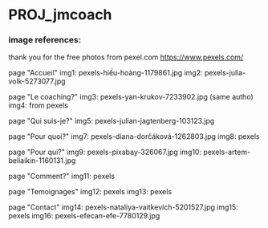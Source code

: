 # PROJ_jmcoach




### image references:

thank you for the free photos
from pexel.com
https://www.pexels.com/


page "Accueil"
img1:   pexels-hiếu-hoàng-1179861.jpg
img2:   pexels-julia-volk-5273077.jpg

page "Le coaching?"
img3:   pexels-yan-krukov-7233902.jpg (same autho)
img4:   from pexels

page "Qui suis-je?"
img5:   pexels-julian-jagtenberg-103123.jpg


page "Pour quoi?"
img7:   pexels-diana-dorčáková-1262803.jpg
img8:   pexels

page "Pour qui?"
img9:   pexels-pixabay-326067.jpg
img10:   pexels-artem-beliaikin-1160131.jpg


page "Comment?"
img11:   pexels

page "Temoignages"
img12:   pexels
img13:   pexels

page "Contact"
img14:   pexels-nataliya-vaitkevich-5201527.jpg
img15:   pexels
img16:   pexels-efecan-efe-7780129.jpg

